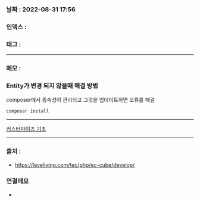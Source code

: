 ### 날짜 :  2022-08-31 17:56

### 인덱스 :

### 태그 :

----

### 메모 :


### Entity가 변경 되지 않을때 해결 방법

composer에서 종속성이 관리되고 그것을 업데이트하면 오류를 해결
```php
composer install
```


----

[커스터마이즈 기초](https://homupedia.com/eccube4-template-customize.html)


----
### 출처 :
- https://leveliving.com/tec/php/ec-cube/develop/

### 연결메모
-








